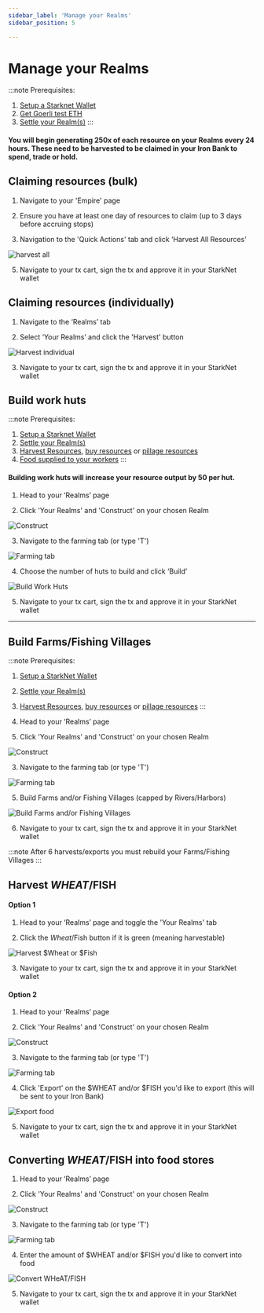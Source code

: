 ```yaml
---
sidebar_label: 'Manage your Realms'
sidebar_position: 5

---
```


# Manage your Realms
:::note
Prerequisites:
1. [Setup a Starknet Wallet](./wallet.md)
2. [Get Goerli test ETH](eth.md)
3. [Settle your Realm(s)](./settle.md)
:::

#### You will begin generating 250x of each resource on your Realms every 24 hours. These need to be harvested to be claimed in your Iron Bank to spend, trade or hold. 

## Claiming resources (bulk)

1. Navigate to your 'Empire' page

2. Ensure you have at least one day of resources to claim (up to 3 days before accruing stops)

3. Navigation to the 'Quick Actions' tab and click ‘Harvest All Resources’

![harvest all](static/img/alpha/harvest-all.jpg)

5. Navigate to your tx cart, sign the tx and approve it in your StarkNet wallet


## Claiming resources (individually)

1. Navigate to the ‘Realms’ tab

2. Select ‘Your Realms’ and click the 'Harvest' button

![Harvest individual](static/img/alpha/harvest-individual.jpg)

3. Navigate to your tx cart, sign the tx and approve it in your StarkNet wallet

## Build work huts

:::note
Prerequisites:
1. [Setup a Starknet Wallet](./wallet.md)
2. [Settle your Realm(s)](./settle.md)
3. [Harvest Resources](./manage.md), [buy resources](./amm.md) or [pillage resources](./raid.md)
4. [Food supplied to your workers](./manage.md)
:::

#### Building work huts will increase your resource output by 50 per hut.

1. Head to your ‘Realms’ page

2. Click 'Your Realms' and 'Construct' on your chosen Realm

![Construct](static/img/alpha/construct.jpg)

3. Navigate to the farming tab (or type 'T')

![Farming tab](static/img/alpha/farming-tab.jpg)

4. Choose the number of huts to build and click ‘Build’

![Build Work Huts](static/img/alpha/work-build.jpg)

5. Navigate to your tx cart, sign the tx and approve it in your StarkNet wallet

---

## Build Farms/Fishing Villages

:::note
Prerequisites: 
1. [Setup a StarkNet Wallet](./wallet.md)
2. [Settle your Realm(s)](./settle.md)
3. [Harvest Resources](./manage.md), [buy resources](./amm.md) or [pillage resources](./raid.md)
:::

1. Head to your ‘Realms’ page

2. Click 'Your Realms' and 'Construct' on your chosen Realm

![Construct](static/img/alpha/construct.jpg)

3. Navigate to the farming tab (or type 'T')

![Farming tab](static/img/alpha/farming-tab.jpg)

5. Build Farms and/or Fishing Villages (capped by Rivers/Harbors)

![Build Farms and/or Fishing Villages](static/img/alpha/build-farms.jpg)

6. Navigate to your tx cart, sign the tx and approve it in your StarkNet wallet

:::note
After 6 harvests/exports you must rebuild your Farms/Fishing Villages
:::

## Harvest $WHEAT/$FISH

#### Option 1

1. Head to your ‘Realms’ page and toggle the 'Your Realms' tab

2. Click the $Wheat/$Fish button if it is green (meaning harvestable)

![Harvest $Wheat or $Fish](static/img/alpha/harvest.jpg)

3. Navigate to your tx cart, sign the tx and approve it in your StarkNet wallet

#### Option 2

1. Head to your ‘Realms’ page

2. Click 'Your Realms' and 'Construct' on your chosen Realm

![Construct](static/img/alpha/construct.jpg)

3. Navigate to the farming tab (or type 'T')

![Farming tab](static/img/alpha/farming-tab.jpg)

4. Click 'Export' on the $WHEAT and/or $FISH you'd like to export (this will be sent to your Iron Bank)

![Export food](static/img/alpha/food-export.jpg)

5. Navigate to your tx cart, sign the tx and approve it in your StarkNet wallet

## Converting $WHEAT/$FISH into food stores

1. Head to your ‘Realms’ page

2. Click 'Your Realms' and 'Construct' on your chosen Realm

![Construct](static/img/alpha/construct.jpg)

3. Navigate to the farming tab (or type 'T')

![Farming tab](static/img/alpha/farming-tab.jpg)

4. Enter the amount of $WHEAT and/or $FISH you'd like to convert into food

![Convert $WHeAT/$FISH](static/img/alpha/food-convert.jpg)

5. Navigate to your tx cart, sign the tx and approve it in your StarkNet wallet